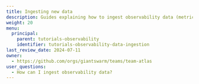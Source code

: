 ```yaml
---
title: Ingesting new data
description: Guides explaining how to ingest observability data (metrics and logs) into the Observability Platform.
weight: 20
menu:
  principal:
    parent: tutorials-observability
    identifier: tutorials-observability-data-ingestion
last_review_date: 2024-07-11
owner:
  - https://github.com/orgs/giantswarm/teams/team-atlas
user_questions:
  - How can I ingest observability data?
---
```

